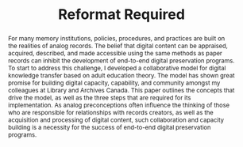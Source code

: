 ---
abstract: For many memory institutions, policies, procedures, and practices are built
  on the realities of analog records. The belief that digital content can be appraised,
  acquired, described, and made accessible using the same methods as paper records
  can inhibit the development of end-to-end digital preservation programs. To start
  to address this challenge, I developed a collaborative model for digital knowledge
  transfer based on adult education theory. The model has shown great promise for
  building digital capacity, capability, and community amongst my colleagues at Library
  and Archives Canada. This paper outlines the concepts that drive the model, as well
  as the three steps that are required for its implementation. As analog preconceptions
  often influence the thinking of those who are responsible for relationships with
  records creators, as well as the acquisition and processing of digital content,
  such collaboration and capacity building is a necessity for the success of end-to-end
  digital preservation programs.
creators:
- Angela Beking
date: null
document_url: https://services.phaidra.univie.ac.at/api/object/o:1081749/download
grand_parent: iPRES
institutions: []
keywords: []
landing_page_url: https://phaidra.univie.ac.at/o:1081749
language: eng
layout: publication
license: CC BY 4.0 International
notes_url: null
parent: iPRES 2019
publication_type: paper
size: 176437
slides_url: null
source_name: iPRES
stream_url: null
title: 'Reformat Required '
year: 2019
---